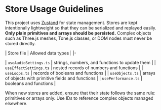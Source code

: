 
# Store Usage Guidelines

This project uses [Zustand](https://github.com/pmndrs/zustand) for state management. Stores are kept intentionally lightweight so that they can be serialized and replayed easily. **Only plain primitives and arrays should be persisted.** Complex objects such as Three.js meshes, Tone.js classes, or DOM nodes must never be stored directly.

| Store file | Allowed data types |
|-

| `useAudioSettings.ts` | strings, numbers, and functions to update them |
| `useEffectSettings.ts` | nested records of numbers and functions |
| `useLoops.ts` | records of booleans and functions |
| `useObjects.ts` | arrays of objects with primitive fields and functions |
| `usePerformance.ts` | booleans and functions |

When new stores are added, ensure that their state follows the same rule:
primitives or arrays only. Use IDs to reference complex objects managed
elsewhere.
